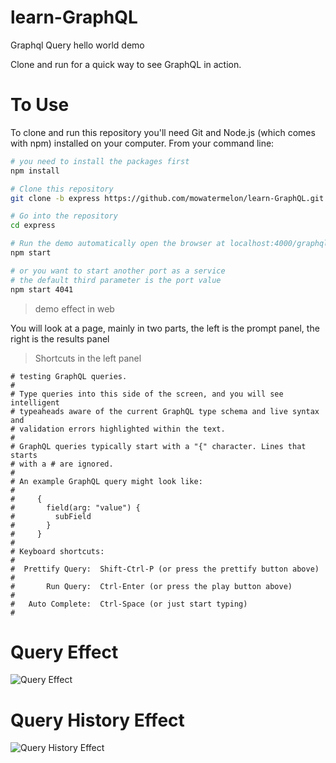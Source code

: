 # learn-GraphQL

Graphql Query hello world demo

Clone and run for a quick way to see GraphQL in action.

# To Use

To clone and run this repository you'll need Git and Node.js (which comes with npm) installed on your computer. From your command line:

```sh
# you need to install the packages first
npm install

# Clone this repository
git clone -b express https://github.com/mowatermelon/learn-GraphQL.git express

# Go into the repository
cd express

# Run the demo automatically open the browser at localhost:4000/graphql
npm start

# or you want to start another port as a service
# the default third parameter is the port value
npm start 4041

```

> demo effect in web

You will look at a page, mainly in two parts, the left is the prompt panel, the right is the results panel

> Shortcuts in the left panel

```text
# testing GraphQL queries.
#
# Type queries into this side of the screen, and you will see intelligent
# typeaheads aware of the current GraphQL type schema and live syntax and
# validation errors highlighted within the text.
#
# GraphQL queries typically start with a "{" character. Lines that starts
# with a # are ignored.
#
# An example GraphQL query might look like:
#
#     {
#       field(arg: "value") {
#         subField
#       }
#     }
#
# Keyboard shortcuts:
#
#  Prettify Query:  Shift-Ctrl-P (or press the prettify button above)
#
#       Run Query:  Ctrl-Enter (or press the play button above)
#
#   Auto Complete:  Ctrl-Space (or just start typing)
#
```

# Query Effect

![Query Effect](https://user-images.githubusercontent.com/18508817/41192417-d5fb5dbe-6c2f-11e8-90e4-ebcbbb6e6c04.png)

# Query History Effect

![Query History Effect](https://user-images.githubusercontent.com/18508817/41192539-e28bcac6-6c31-11e8-808b-0b6666ec16ca.png)
